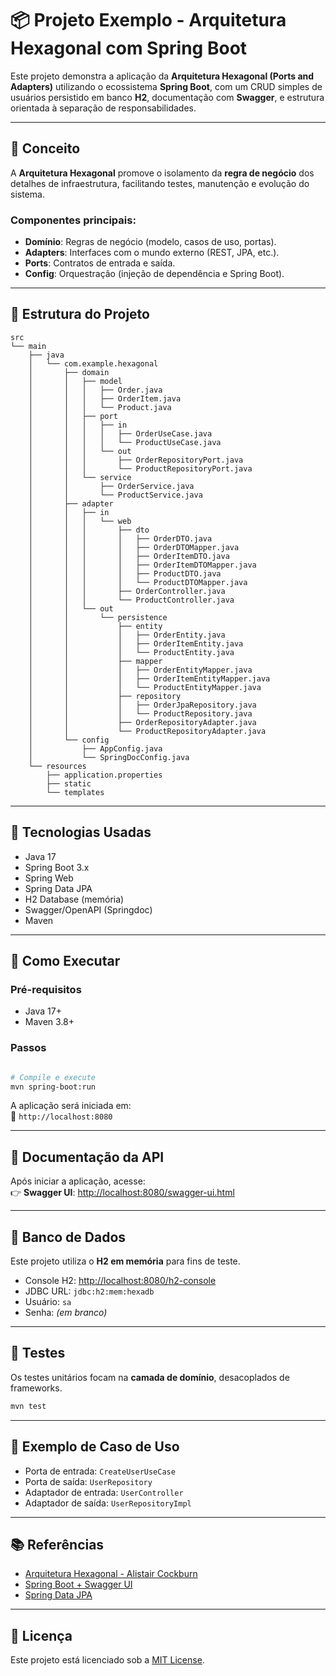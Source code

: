 # 📦 Projeto Exemplo - Arquitetura Hexagonal com Spring Boot

Este projeto demonstra a aplicação da **Arquitetura Hexagonal (Ports and Adapters)** utilizando o ecossistema **Spring Boot**, com um CRUD simples de usuários persistido em banco **H2**, documentação com **Swagger**, e estrutura orientada à separação de responsabilidades.

---

## 🧠 Conceito

A **Arquitetura Hexagonal** promove o isolamento da **regra de negócio** dos detalhes de infraestrutura, facilitando testes, manutenção e evolução do sistema.

### Componentes principais:

- **Domínio**: Regras de negócio (modelo, casos de uso, portas).
- **Adapters**: Interfaces com o mundo externo (REST, JPA, etc.).
- **Ports**: Contratos de entrada e saída.
- **Config**: Orquestração (injeção de dependência e Spring Boot).

---

## 🧱 Estrutura do Projeto

```
src
└── main
    ├── java
    │   └── com.example.hexagonal
    │       ├── domain
    │       │   ├── model
    │       │   │   ├── Order.java
    │       │   │   ├── OrderItem.java
    │       │   │   └── Product.java
    │       │   ├── port
    │       │   │   ├── in
    │       │   │   │   ├── OrderUseCase.java
    │       │   │   │   └── ProductUseCase.java
    │       │   │   └── out
    │       │   │       ├── OrderRepositoryPort.java
    │       │   │       └── ProductRepositoryPort.java
    │       │   └── service
    │       │       ├── OrderService.java
    │       │       └── ProductService.java
    │       ├── adapter
    │       │   ├── in
    │       │   │   └── web
    │       │   │       ├── dto
    │       │   │       │   ├── OrderDTO.java
    │       │   │       │   ├── OrderDTOMapper.java
    │       │   │       │   ├── OrderItemDTO.java
    │       │   │       │   ├── OrderItemDTOMapper.java
    │       │   │       │   ├── ProductDTO.java
    │       │   │       │   └── ProductDTOMapper.java
    │       │   │       ├── OrderController.java
    │       │   │       └── ProductController.java
    │       │   └── out
    │       │       └── persistence
    │       │           ├── entity
    │       │           │   ├── OrderEntity.java
    │       │           │   ├── OrderItemEntity.java
    │       │           │   └── ProductEntity.java
    │       │           ├── mapper
    │       │           │   ├── OrderEntityMapper.java
    │       │           │   ├── OrderItemEntityMapper.java
    │       │           │   └── ProductEntityMapper.java
    │       │           ├── repository
    │       │           │   ├── OrderJpaRepository.java
    │       │           │   └── ProductRepository.java
    │       │           ├── OrderRepositoryAdapter.java
    │       │           └── ProductRepositoryAdapter.java
    │       └── config
    │           ├── AppConfig.java
    │           └── SpringDocConfig.java
    └── resources
        ├── application.properties
        ├── static
        └── templates
```

---

## 💠 Tecnologias Usadas

- Java 17
- Spring Boot 3.x
- Spring Web
- Spring Data JPA
- H2 Database (memória)
- Swagger/OpenAPI (Springdoc)
- Maven

---

## 🚀 Como Executar

### Pré-requisitos

- Java 17+
- Maven 3.8+

### Passos

```bash

# Compile e execute
mvn spring-boot:run
```

A aplicação será iniciada em:\
📍 `http://localhost:8080`

---

## 📖 Documentação da API

Após iniciar a aplicação, acesse:\
👉 **Swagger UI**: [http://localhost:8080/swagger-ui.html](http://localhost:8080/swagger-ui.html)

---

## 📃 Banco de Dados

Este projeto utiliza o **H2 em memória** para fins de teste.

- Console H2: [http://localhost:8080/h2-console](http://localhost:8080/h2-console)
- JDBC URL: `jdbc:h2:mem:hexadb`
- Usuário: `sa`
- Senha: *(em branco)*

---

## 🧪 Testes

Os testes unitários focam na **camada de domínio**, desacoplados de frameworks.

```bash
mvn test
```

---

## 📌 Exemplo de Caso de Uso

- Porta de entrada: `CreateUserUseCase`
- Porta de saída: `UserRepository`
- Adaptador de entrada: `UserController`
- Adaptador de saída: `UserRepositoryImpl`

---

## 📚 Referências

- [Arquitetura Hexagonal - Alistair Cockburn](https://alistair.cockburn.us/hexagonal-architecture/)
- [Spring Boot + Swagger UI](https://springdoc.org/)
- [Spring Data JPA](https://spring.io/projects/spring-data-jpa)

---

## 📝 Licença

Este projeto está licenciado sob a [MIT License](LICENSE).

